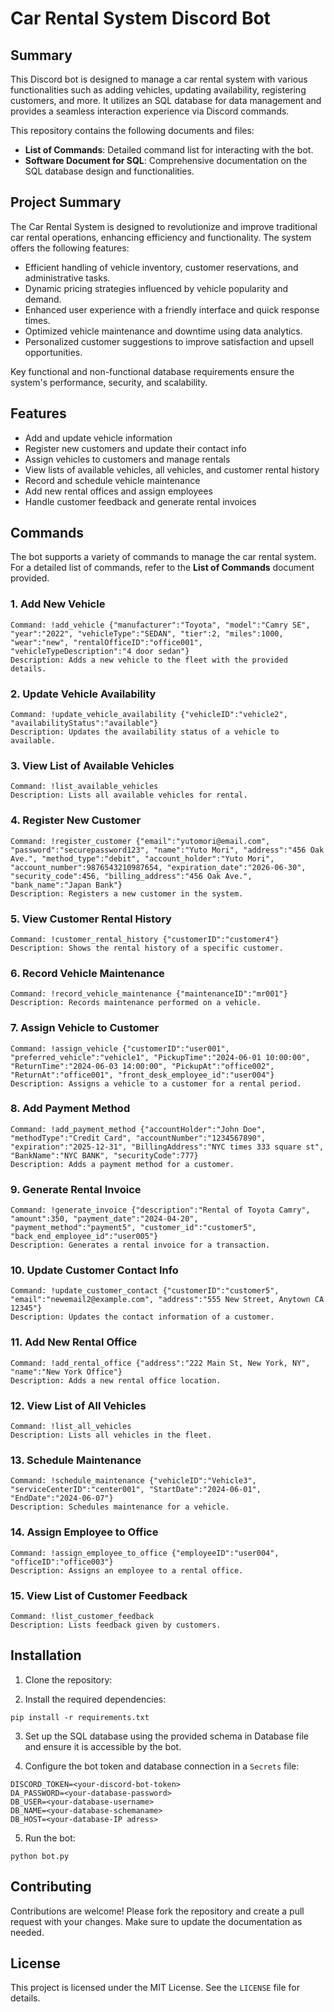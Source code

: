 # Car Rental System Discord Bot

## Summary
This Discord bot is designed to manage a car rental system with various functionalities such as adding vehicles, updating availability, registering customers, and more. It utilizes an SQL database for data management and provides a seamless interaction experience via Discord commands.


This repository contains the following documents and files:
- **List of Commands**: Detailed command list for interacting with the bot.
- **Software Document for SQL**: Comprehensive documentation on the SQL database design and functionalities.

## Project Summary

The Car Rental System is designed to revolutionize and improve traditional car rental operations, enhancing efficiency and functionality. The system offers the following features:
- Efficient handling of vehicle inventory, customer reservations, and administrative tasks.
- Dynamic pricing strategies influenced by vehicle popularity and demand.
- Enhanced user experience with a friendly interface and quick response times.
- Optimized vehicle maintenance and downtime using data analytics.
- Personalized customer suggestions to improve satisfaction and upsell opportunities.

Key functional and non-functional database requirements ensure the system's performance, security, and scalability.

## Features

- Add and update vehicle information
- Register new customers and update their contact info
- Assign vehicles to customers and manage rentals
- View lists of available vehicles, all vehicles, and customer rental history
- Record and schedule vehicle maintenance
- Add new rental offices and assign employees
- Handle customer feedback and generate rental invoices

## Commands

The bot supports a variety of commands to manage the car rental system. For a detailed list of commands, refer to the **List of Commands** document provided.

### 1. Add New Vehicle
```
Command: !add_vehicle {"manufacturer":"Toyota", "model":"Camry SE", "year":"2022", "vehicleType":"SEDAN", "tier":2, "miles":1000, "wear":"new", "rentalOfficeID":"office001", "vehicleTypeDescription":"4 door sedan"}
Description: Adds a new vehicle to the fleet with the provided details.
```

### 2. Update Vehicle Availability
```
Command: !update_vehicle_availability {"vehicleID":"vehicle2", "availabilityStatus":"available"}
Description: Updates the availability status of a vehicle to available.
```

### 3. View List of Available Vehicles
```
Command: !list_available_vehicles
Description: Lists all available vehicles for rental.
```

### 4. Register New Customer
```
Command: !register_customer {"email":"yutomori@email.com", "password":"securepassword123", "name":"Yuto Mori", "address":"456 Oak Ave.", "method_type":"debit", "account_holder":"Yuto Mori", "account_number":9876543210987654, "expiration_date":"2026-06-30", "security_code":456, "billing_address":"456 Oak Ave.", "bank_name":"Japan Bank"}
Description: Registers a new customer in the system.
```

### 5. View Customer Rental History
```
Command: !customer_rental_history {"customerID":"customer4"}
Description: Shows the rental history of a specific customer.
```

### 6. Record Vehicle Maintenance
```
Command: !record_vehicle_maintenance {"maintenanceID":"mr001"}
Description: Records maintenance performed on a vehicle.
```

### 7. Assign Vehicle to Customer
```
Command: !assign_vehicle {"customerID":"user001", "preferred_vehicle":"vehicle1", "PickupTime":"2024-06-01 10:00:00", "ReturnTime":"2024-06-03 14:00:00", "PickupAt":"office002", "ReturnAt":"office001", "front_desk_employee_id":"user004"}
Description: Assigns a vehicle to a customer for a rental period.
```

### 8. Add Payment Method
```
Command: !add_payment_method {"accountHolder":"John Doe", "methodType":"Credit Card", "accountNumber":"1234567890", "expiration":"2025-12-31", "BillingAddress":"NYC times 333 square st", "BankName":"NYC BANK", "securityCode":777}
Description: Adds a payment method for a customer.
```

### 9. Generate Rental Invoice
```
Command: !generate_invoice {"description":"Rental of Toyota Camry", "amount":350, "payment_date":"2024-04-20", "payment_method":"payment5", "customer_id":"customer5", "back_end_employee_id":"user005"}
Description: Generates a rental invoice for a transaction.
```

### 10. Update Customer Contact Info
```
Command: !update_customer_contact {"customerID":"customer5", "email":"newemail2@example.com", "address":"555 New Street, Anytown CA 12345"}
Description: Updates the contact information of a customer.
```

### 11. Add New Rental Office
```
Command: !add_rental_office {"address":"222 Main St, New York, NY", "name":"New York Office"}
Description: Adds a new rental office location.
```

### 12. View List of All Vehicles
```
Command: !list_all_vehicles
Description: Lists all vehicles in the fleet.
```

### 13. Schedule Maintenance
```
Command: !schedule_maintenance {"vehicleID":"Vehicle3", "serviceCenterID":"center001", "StartDate":"2024-06-01", "EndDate":"2024-06-07"}
Description: Schedules maintenance for a vehicle.
```

### 14. Assign Employee to Office
```
Command: !assign_employee_to_office {"employeeID":"user004", "officeID":"office003"}
Description: Assigns an employee to a rental office.
```

### 15. View List of Customer Feedback
```
Command: !list_customer_feedback
Description: Lists feedback given by customers.
```

## Installation

1. Clone the repository:


2. Install the required dependencies:
```
pip install -r requirements.txt
```

3. Set up the SQL database using the provided schema in Database file and ensure it is accessible by the bot.

4. Configure the bot token and database connection in a `Secrets` file:
```
DISCORD_TOKEN=<your-discord-bot-token>
DA_PASSWORD=<your-database-password>
DB_USER=<your-database-username>
DB_NAME=<your-database-schemaname>
DB_HOST=<your-database-IP adress>
```

5. Run the bot:
```
python bot.py
```

## Contributing

Contributions are welcome! Please fork the repository and create a pull request with your changes. Make sure to update the documentation as needed.

## License

This project is licensed under the MIT License. See the `LICENSE` file for details.
